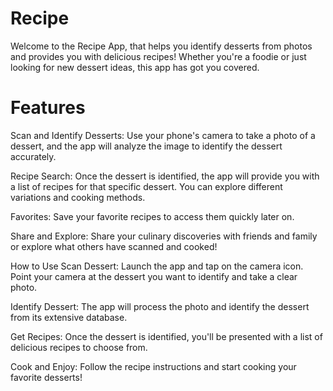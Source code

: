 # Recipe

Welcome to the Recipe App, that helps you identify desserts from photos and provides you with delicious recipes! Whether you're a foodie or just looking for new dessert ideas, this app has got you covered.

# Features
Scan and Identify Desserts: Use your phone's camera to take a photo of a dessert, and the app will analyze the image to identify the dessert accurately.

Recipe Search: Once the dessert is identified, the app will provide you with a list of recipes for that specific dessert. You can explore different variations and cooking methods.

Favorites: Save your favorite recipes to access them quickly later on.

Share and Explore: Share your culinary discoveries with friends and family or explore what others have scanned and cooked!

How to Use
Scan Dessert: Launch the app and tap on the camera icon. Point your camera at the dessert you want to identify and take a clear photo.

Identify Dessert: The app will process the photo and identify the dessert from its extensive database.

Get Recipes: Once the dessert is identified, you'll be presented with a list of delicious recipes to choose from.

Cook and Enjoy: Follow the recipe instructions and start cooking your favorite desserts!

